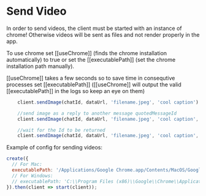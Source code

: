 # Send Video

In order to send videos, the client must be started with an instance of chrome! Otherwise videos will be sent as files and not render properly in the app.

To use chrome set [[useChrome]] (finds the chrome installation automatically) to true or set the [[executablePath]] (set the chrome installation path manually).

[[useChrome]] takes a few seconds so to save time in consequtive processes set [[executablePath]] ([[useChrome]] will output the valid [[executablePath]] in the logs so keep an eye on them)

```javascript
    client.sendImage(chatId, dataUrl, 'filename.jpeg', 'cool caption')

    //send image as a reply to another message quotedMessageId
    client.sendImage(chatId, dataUrl, 'filename.jpeg', 'cool caption', quotedMessageId)

    //wait for the Id to be returned
    client.sendImage(chatId, dataUrl, 'filename.jpeg', 'cool caption', null, true)

```

Example of config for sending videos:

```javascript
create({
  // For Mac:
  executablePath: '/Applications/Google Chrome.app/Contents/MacOS/Google Chrome',
  // For Windows:
  // executablePath: 'C:\\Program Files (x86)\\Google\\Chrome\\Application\\chrome.exe',
}).then(client => start(client));
```
